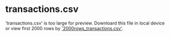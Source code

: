 # transactions.csv
'transactions.csv' is too large for preview. Downloard this file in local device or view first 2000 rows by ['2000rows_transactions.csv'](Dataset/2000rows_transactions.csv).
